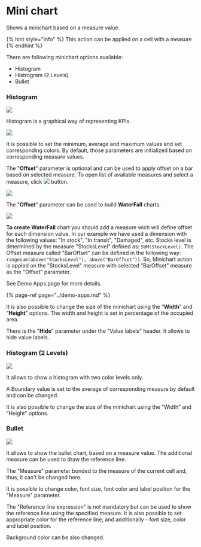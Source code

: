 # Mini chart

Shows a minichart based on a measure value.

{% hint style="info" %}
This action can be applied on a cell with a measure
{% endhint %}

There are following minichart options available:

* Histogram
* Histrogram \(2 Levels\)
* Bullet

### Histogram

![](../.gitbook/assets/histogramparamsnew.png)

Histogram is a graphical way of representing KPIs.

![](../.gitbook/assets/histogram.png)

It is possible to set the minimum, average and maximum values and set corresponding colors. By default, those parameters are initialized based on corresponding measure values.

The "**Offset**" parameter is optional and can be used to apply offset on a bar based on selected measure. To open list of available measures and select a measure, click ![](../.gitbook/assets/fx.png) button.

![](../.gitbook/assets/2019-04-24_15-19-18.gif)

The "**Offset**" parameter can be used to build **WaterFall** charts.

![](../.gitbook/assets/waterfall.png)

**To create WaterFall** chart you should add a measure wich will define offset for each dimension value. In our example we have used a dimension with the following values: "In stock", "In transit", "Damaged", etc. Stocks level is determined by the measure "StocksLevel" defined as: `SUM(StockLevel)`. The Offset measure called "BarOffset" can be defined in the following way: `rangesum(above("StocksLevel"), above("BarOffset"))`. So, Minichart action is appled on the "StocksLevel" measure with selected "BarOffset" measure as the "Offset" parameter. 

See Demo Apps page for more details.

{% page-ref page="../demo-apps.md" %}

It is also possible to change the size of the minichart using the “**Width**” and “**Height**” options. The width and height is set in percentage of the occupied area.

There is the "**Hide**" parameter under the "Value labels" header.  It allows to hide value labels.



### Histogram \(2 Levels\)

![](../.gitbook/assets/minichart2.png)

It allows to show a histogram with two color levels only.

A Boundary value is set to the average of corresponding measure by default and can be changed.

It is also possible to change the size of the minichart using the “Width” and “Height” options.



### Bullet

![](../.gitbook/assets/minichart3.png)

It allows to show the bullet chart, based on a measure value. The additional measure can be used to draw the reference line.

The "Measure" parameter bonded to the measure of the current cell and, thus, it can't be changed here.

It is possible to change color, font size, font color and label position for the "Measure" parameter.

The "Reference line expression" is not mandatory but can be used to show the reference line using the specified measure. It is also possible to set appropriate color for the reference line, and additionally - font size, color and label position.

Background color can be also changed.

